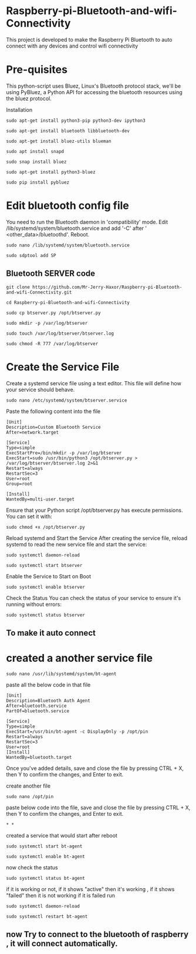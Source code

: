 # Raspberry-pi-Bluetooth-and-wifi-Connectivity
This project is developed to make the Raspberry Pi Bluetooth to auto connect with any devices and  control wifi connectivity 


# Pre-quisites
This python-script uses Bluez, Linux's Bluetooth protocol stack, we'll be using PyBluez, a Python API for accessing the bluetooth resources using the bluez protocol.

Installation
```
sudo apt-get install python3-pip python3-dev ipython3

sudo apt-get install bluetooth libbluetooth-dev

sudo apt-get install bluez-utils blueman

sudo apt install snapd

sudo snap install bluez

sudo apt-get install python3-bluez

sudo pip install pybluez
```

# Edit bluetooth config file 
You need to run the Bluetooth daemon in 'compatibility' mode. Edit /lib/systemd/system/bluetooth.service and add '-C' after ' <other_data>/bluetoothd'. Reboot.

```
sudo nano /lib/systemd/system/bluetooth.service
```
```
sudo sdptool add SP
```

## Bluetooth SERVER code

```
git clone https://github.com/Mr-Jerry-Haxor/Raspberry-pi-Bluetooth-and-wifi-Connectivity.git

cd Raspberry-pi-Bluetooth-and-wifi-Connectivity

sudo cp btserver.py /opt/btserver.py

sudo mkdir -p /var/log/btserver

sudo touch /var/log/btserver/btserver.log

sudo chmod -R 777 /var/log/btserver

```
# Create the Service File
Create a systemd service file using a text editor. This file will define how your service should behave.
```
sudo nano /etc/systemd/system/btserver.service
```
Paste the following content into the file
```
[Unit]
Description=Custom Bluetooth Service
After=network.target

[Service]
Type=simple
ExecStartPre=/bin/mkdir -p /var/log/btserver
ExecStart=sudo /usr/bin/python3 /opt/btserver.py > /var/log/btserver/btserver.log 2>&1
Restart=always
RestartSec=3
User=root   
Group=root  

[Install]
WantedBy=multi-user.target
```
Ensure that your Python script /opt/btserver.py has execute permissions. You can set it with:
```
sudo chmod +x /opt/btserver.py
```
Reload systemd and Start the Service
After creating the service file, reload systemd to read the new service file and start the service:
```
sudo systemctl daemon-reload

sudo systemctl start btserver
```
Enable the Service to Start on Boot
```
sudo systemctl enable btserver
```
Check the Status
You can check the status of your service to ensure it's running without errors:
```
sudo systemctl status btserver
```

## To make it auto connect

# created a another service file
```
sudo nano /usr/lib/systemd/system/bt-agent
```
paste all the below code in that file

```
[Unit]
Description=Bluetooth Auth Agent
After=bluetooth.service
PartOf=bluetooth.service

[Service]
Type=simple
ExecStart=/usr/bin/bt-agent -c DisplayOnly -p /opt/pin
Restart=always
RestartSec=3
User=root
[Install]
WantedBy=bluetooth.target
```
Once you've added details, save and close the file by pressing CTRL + X, then Y to confirm the changes, and Enter to exit.


create another file
```
sudo nano /opt/pin
```
paste below code into the file, save and close the file by pressing CTRL + X, then Y to confirm the changes, and Enter to exit.
```
* *
```
created a service that would start after reboot
```
sudo systemctl start bt-agent
```
```
sudo systemctl enable bt-agent
```

now check the status
```
sudo systemctl status bt-agent
```
if it is working or not, if it shows "active" then it's working , if it shows "failed" then it is  not working 
if it is failed run 
```
sudo systemctl daemon-reload
```
```
sudo systemctl restart bt-agent
```

## now Try to connect to the bluetooth of raspberry , it will connect automatically.
